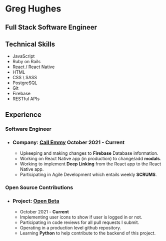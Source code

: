 # Greg Hughes 
## Full Stack Software Engineer

## Technical Skills
- JavaScript
- Ruby on Rails 
- React / React Native 
- HTML 
- CSS \ SASS
- PostgreSQL 
- Git 
- Firebase 
- RESTful APIs

## Experience 
 ### Software Engineer 
* ### Company: [Call Emmy](https://callemmy.com/) October 2021 - **Current**
    * Upkeeping and making changes to **Firebase** Database information.
    * Working on React Native app (in production) to change/add **modals**.
    * Working to implement **Deep Linking** from the React app to the React Native app.
    * Participating in Agile Development which entails weekly **SCRUMS**.

### Open Source Contributions
* ### Project: [Open Beta](https://OpenSource.io) <img src="https://avatars.githubusercontent.com/u/24965610?s=200&v=4" alt="openBeta" height="1" width="1"  />
    * October 2021 - **Current**
    * Implementing user icons to show if user is logged in or not.
    * Participating in code reviews for all pull requests I submit.
    * Operating in a production level github repository.
    * Learning **Python** to help contribute to the backend of this project.
